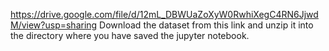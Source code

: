 https://drive.google.com/file/d/12mL_DBWUaZoXyW0RwhiXegC4RN6JjwdM/view?usp=sharing
Download the dataset from this link and unzip it into the directory where you have saved the jupyter notebook.
